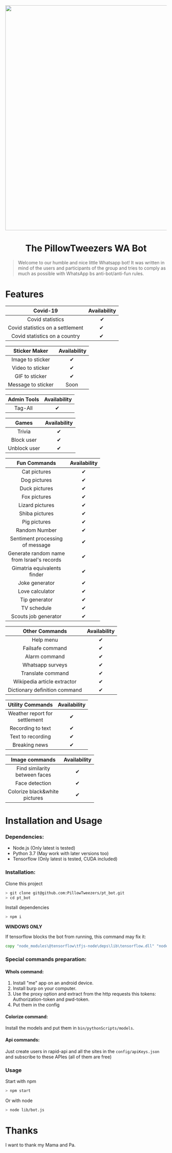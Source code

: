 <div align="center">
<img src="https://cdn.pixabay.com/photo/2016/08/08/10/49/watercolour-1578076_960_720.jpg" alt="" width="700" />

# The PillowTweezers WA Bot

</div>

> Welcome to our humble and nice little Whatsapp bot!
It was written in mind of the users and participants of the group and tries to comply as much as possible with WhatsApp bs anti-bot/anti-fun rules.

# Features

| Covid-19 | Availability |
| :------: | :----------: |
| Covid statistics | ✔ |
| Covid statistics on a settlement| ✔ ️|
| Covid statistics on a country| ✔ ️|

| Sticker Maker | Availability |
| :-----------: | :----------: |
| Image to sticker | ✔ ️|
| Video to sticker | ✔ ️|
| GIF to sticker | ✔ ️|
| Message to sticker | Soon ️|

| Admin Tools | Availability |
| :-----------: | :----------: |
| Tag-All | ✔ ️|

| Games | Availability |
| :---: | :----------: |
| Trivia | ✔ |
| Block user | ✔ |
| Unblock user | ✔ |


| Fun Commands | Availability |
| :----------: | :----------: |
| Cat pictures | ✔ |
| Dog pictures | ✔ |
| Duck pictures | ✔ |
| Fox pictures | ✔ |
| Lizard pictures | ✔ |
| Shiba pictures | ✔ |
| Pig pictures | ✔ |
| Random Number | ✔ |
| Sentiment processing<br>of message | ✔ | 
| Generate random name<br>from Israel's records | ✔ | 
| Gimatria equivalents<br>finder | ✔ | 
| Joke generator | ✔ |
| Love calculator | ✔ |
| Tip generator | ✔ |
| TV schedule | ✔ |
| Scouts job generator | ✔ |

| Other Commands | Availability |
| :------------: | :----------: |
| Help menu | ✔ |
| Failsafe command | ✔ |
| Alarm command | ✔ |
| Whatsapp surveys | ✔ |
| Translate command | ✔ |
| Wikipedia article extractor | ✔ |
| Dictionary definition command | ✔ |

| Utility Commands | Availability |
| :--------------: | :----------: |
| Weather report for<br>settlement | ✔ |
| Recording to text | ✔ |
| Text to recording | ✔ |
| Breaking news | ✔ |

| Image commands | Availability |
| :-----------: | :----------: |
| Find similarity<br>between faces | ✔ |
| Face detection | ✔ |
| Colorize black&white<br>pictures | ✔ |

# Installation and Usage

### Dependencies:

- Node.js (Only latest is tested)
- Python 3.7 (May work with later versions too)
- Tensorflow (Only latest is tested, CUDA included)

### Installation:

Clone this project

```bash
> git clone git@github.com:PillowTweezers/pt_bot.git
> cd pt_bot
```

Install dependencies

```bash
> npm i
```

<strong>WINDOWS ONLY</strong>

If tensorflow blocks the bot from running, this command may fix it:

```bat
copy "node_modules\@tensorflow\tfjs-node\deps\lib\tensorflow.dll" "node_modules\@tensorflow\tfjs-node\lib\napi-v5\"
```

### Special commands preparation:
#### WhoIs command:
1. Install "me" app on an android device.
2. Install burp on your computer.
3. Use the proxy option and extract from the http requests this tokens: Authorization-token and pwd-token.
4. Put them in the config

#### Colorize command:
Install the models and put them in ```bin/pythonScripts/models```.

#### Api commands:
Just create users in rapid-api and all the sites in the ```config/apiKeys.json```<br>
and subscribe to these APIes (all of them are free)


### Usage

Start with npm

```bash
> npm start
```

Or with node

```bash
> node lib/bot.js
```

# Thanks

I want to thank my Mama and Pa.
